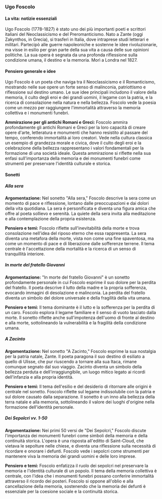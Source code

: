 
### Ugo Foscolo

#### La vita: notizie essenziali
Ugo Foscolo (1778-1827) è stato uno dei più importanti poeti e scrittori italiani del Neoclassicismo e del Preromanticismo. Nato a Zante (oggi Zakynthos, in Grecia), si trasferì in Italia, dove intraprese studi letterari e militari. Partecipò alle guerre napoleoniche e sostenne le idee rivoluzionarie, ma visse in esilio per gran parte della sua vita a causa delle sue opinioni politiche. La sua opera è segnata da una profonda riflessione sulla condizione umana, il destino e la memoria. Morì a Londra nel 1827.

#### Pensiero generale e idee
Ugo Foscolo è un poeta che naviga tra il Neoclassicismo e il Romanticismo, mostrando nelle sue opere un forte senso di malinconia, patriottismo e riflessione sul destino umano. Le sue idee principali includono il valore della memoria, il culto degli eroi e dei grandi uomini, il legame con la patria, e la ricerca di consolazione nella natura e nella bellezza. Foscolo vede la poesia come un mezzo per raggiungere l'immortalità attraverso la memoria collettiva e i monumenti funebri.

**Ammirazione per gli antichi Romani e Greci:** Foscolo ammira profondamente gli antichi Romani e Greci per la loro capacità di creare opere d'arte, letteratura e monumenti che hanno resistito al passare del tempo, conferendo immortalità ai loro creatori. Vede nella cultura classica un esempio di grandezza morale e civica, dove il culto degli eroi e la celebrazione della bellezza rappresentano i valori fondamentali per la formazione di una società ideale. Questa ammirazione si riflette nella sua enfasi sull'importanza della memoria e dei monumenti funebri come strumenti per preservare l'identità culturale e storica.

#### Sonetti

##### Alla sera
**Argomentazione:** Nel sonetto "Alla sera," Foscolo descrive la sera come un momento di pace e riflessione, lontano dalle preoccupazioni e dai dolori della vita quotidiana. La sera è personificata e diventa una figura amica che offre al poeta sollievo e serenità. La quiete della sera invita alla meditazione e alla contemplazione della propria esistenza.

**Pensiero e temi:** Foscolo riflette sull'inevitabilità della morte e trova consolazione nell'idea del riposo eterno che essa rappresenta. La sera diventa una metafora della morte, vista non come una fine spaventosa, ma come un momento di pace e di liberazione dalle sofferenze terrene. Il tema centrale è l'accettazione della mortalità e la ricerca di un senso di tranquillità interiore.

##### In morte del fratello Giovanni
**Argomentazione:** "In morte del fratello Giovanni" è un sonetto profondamente personale in cui Foscolo esprime il suo dolore per la perdita del fratello. Il poeta descrive il lutto della madre e la propria sofferenza, evocando immagini di desolazione e malinconia. La perdita del fratello diventa un simbolo del dolore universale e della fragilità della vita umana.

**Pensiero e temi:** Il tema dominante è il lutto e la sofferenza per la perdita di un caro. Foscolo esplora il legame familiare e il senso di vuoto lasciato dalla morte. Il sonetto riflette anche sull'impotenza dell'uomo di fronte al destino e alla morte, sottolineando la vulnerabilità e la fragilità della condizione umana.

##### A Zacinto
**Argomentazione:** Nel sonetto "A Zacinto," Foscolo esprime la sua nostalgia per la patria natale, Zante. Il poeta paragona il suo destino di esiliato a quello di Ulisse, che pur riuscendo a tornare alla sua Itaca, rimane comunque segnato dal suo viaggio. Zacinto diventa un simbolo della bellezza perduta e dell'irraggiungibile, un luogo mitico legato ai ricordi dell'infanzia e alla propria identità.

**Pensiero e temi:** Il tema dell'esilio e del desiderio di ritornare alle origini è centrale nel sonetto. Foscolo riflette sul legame indissolubile con la patria e sul dolore causato dalla separazione. Il sonetto è un inno alla bellezza della terra natale e alla memoria, sottolineando il valore dei luoghi d'origine nella formazione dell'identità personale.

##### Dei Sepolcri vv. 1-50
**Argomentazione:** Nei primi 50 versi de "Dei Sepolcri," Foscolo discute l'importanza dei monumenti funebri come simboli della memoria e della continuità storica. L'opera è una risposta all'editto di Saint-Cloud, che vietava le sepolture nelle chiese, e diventa una riflessione sulla necessità di ricordare e onorare i defunti. Foscolo vede i sepolcri come strumenti per mantenere viva la memoria dei grandi uomini e delle loro imprese.

**Pensiero e temi:** Foscolo enfatizza il ruolo dei sepolcri nel preservare la memoria e l'identità culturale di un popolo. Il tema della memoria collettiva è centrale, con l'idea che i monumenti funebri possano conferire immortalità attraverso il ricordo dei posteri. Foscolo si oppone all'oblio e alla cancellazione della memoria, sostenendo che la memoria dei defunti è essenziale per la coesione sociale e la continuità storica.
